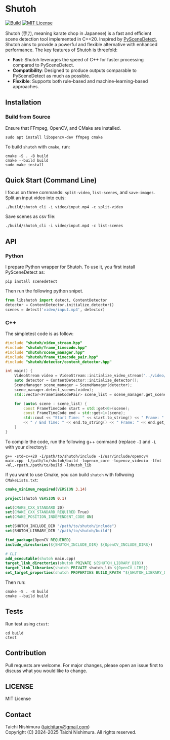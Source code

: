 # Shutoh

[![Build](https://github.com/awkrail/shutoh/actions/workflows/cmake-multi-platform.yml/badge.svg)](https://github.com/awkrail/shutoh/actions/workflows/cmake-multi-platform.yml)
[![MIT License](http://img.shields.io/badge/license-MIT-blue.svg?style=flat)](LICENSE)

Shutoh (手刀, meaning karate chop in Japanese) is a fast and efficient scene detection tool implemented in C++20.
Inspired by [PySceneDetect](https://github.com/Breakthrough/PySceneDetect), Shutoh aims to provide a powerful and flexible alternative with enhanced performance. The key features of Shutoh is threefold:
- **Fast**: Shutoh leverages the speed of C++ for faster processing compared to PySceneDetect.
- **Compatibility**: Designed to produce outputs comparable to PySceneDetect as much as possible.
- **Flexible**: Supports both rule-based and machine-learning-based approaches.

## Installation

### Build from Source
Ensure that FFmpeg, OpenCV, and CMake are installed.
```
sudo apt install libopencv-dev ffmpeg cmake
```
To build `shutoh` with `cmake`, run:
```shell
cmake -S . -B build
cmake --build build
sudo make install
```

## Quick Start (Command Line)
I focus on three commands: `split-video`, `list-scenes`, and `save-images`.
Split an input video into cuts:
```
./build/shutoh_cli -i video/input.mp4 -c split-video
```
Save scenes as csv file:
```
./build/shutoh_cli -i video/input.mp4 -c list-scenes
```

## API
### Python
I prepare Python wrapper for Shutoh. To use it, you first install PySceneDetect as:
```
pip install scenedetect
```
Then run the following python snipet.
```python
from libshutoh import detect, ContentDetector
detector = ContentDetector.initialize_detector()
scenes = detect('video/input.mp4', detector)
```

### C++
The simpletest code is as follow:
```cpp
#include "shutoh/video_stream.hpp"
#include "shutoh/frame_timecode.hpp"
#include "shutoh/scene_manager.hpp"
#include "shutoh/frame_timecode_pair.hpp"
#include "shutoh/detector/content_detector.hpp"

int main() {
    VideoStream video = VideoStream::initialize_video_stream("../video/input.mp4").value();
    auto detector = ContentDetector::initialize_detector();
    SceneManager scene_manager = SceneManager(detector);
    scene_manager.detect_scenes(video);
    std::vector<FrameTimeCodePair> scene_list = scene_manager.get_scene_list().value();

    for (auto& scene : scene_list) {
        const FrameTimeCode start = std::get<0>(scene);
        const FrameTimeCode end = std::get<1>(scene);
        std::cout << "Start Time: " << start.to_string() << " Frame: " << start.get_frame_num()
        << " / End Time: " << end.to_string() << " Frame: " << end.get_frame_num() << std::endl; 
    }
}
```
To compile the code, run the following g++ command (replace `-I` and `-L` with your directory):
```
g++ -std=c++20 -I/path/to/shutoh/include -I/usr/include/opencv4 main.cpp -L/path/to/shutoh/build -lopencv_core -lopencv_videoio -lfmt -Wl,-rpath,/path/to/build -lshutoh_lib
```
If you want to use Cmake, you can build `shutoh` with follwoing `CMakeLists.txt`:
```cmake
cmake_minimum_required(VERSION 3.14)

project(shutoh VERSION 0.1)

set(CMAKE_CXX_STANDARD 20)
set(CMAKE_CXX_STANDARD_REQUIRED True)
set(CMAKE_POSITION_INDEPENDENT_CODE ON)

set(SHUTOH_INCLUDE_DIR "/path/to/shutoh/include")
set(SHUTOH_LIBRARY_DIR "/path/to/shutoh/build")

find_package(OpenCV REQUIRED)
include_directories(${SHUTOH_INCLUDE_DIR} ${OpenCV_INCLUDE_DIRS})

# CLI
add_executable(shutoh main.cpp)
target_link_directories(shutoh PRIVATE ${SHUTOH_LIBRARY_DIR})
target_link_libraries(shutoh PRIVATE shutoh_lib ${OpenCV_LIBS})
set_target_properties(shutoh PROPERTIES BUILD_RPATH "${SHUTOH_LIBRARY_DIR}")
```
Then run:
```shell
cmake -S . -B build
cmake --build build
```

## Tests
Run test using `ctest`:
```shell
cd build
ctest
```

## Contribution
Pull requests are welcome. For major changes, please open an issue first to discuss what you would like to change.

## LICENSE
MIT License

## Contact
Taichi Nishimura ([taichitary@gmail.com](taichitary@gmail.com))  
Copyright (C) 2024-2025 Taichi Nishimura.
All rights reserved.
